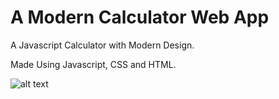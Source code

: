 # A Modern Calculator Web App
A Javascript Calculator with Modern Design.

Made Using Javascript, CSS and HTML.


![alt text](https://github.com/PraveenKrGit/Modern-Calculator-Web-App/blob/eb24f715b847d691bb3ebecea37d17592d17bfb1/images/screenshot.png)
